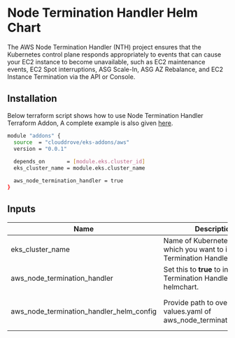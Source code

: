# Node Termination Handler Helm Chart

<!-- BEGINNING OF PRE-COMMIT-TERRAFORM DOCS HOOK -->

The AWS Node Termination Handler (NTH) project ensures that the Kubernetes control plane responds appropriately to events that can cause your EC2 instance to become unavailable, such as EC2 maintenance events, EC2 Spot interruptions, ASG Scale-In, ASG AZ Rebalance, and EC2 Instance Termination via the API or Console.

## Installation
Below terraform script shows how to use Node Termination Handler Terraform Addon, A complete example is also given [here](https://github.com/clouddrove/terraform-helm-eks-addons/blob/master/_examples/complete/main.tf).
```bash
module "addons" {
  source  = "clouddrove/eks-addons/aws"
  version = "0.0.1"
  
  depends_on       = [module.eks.cluster_id]
  eks_cluster_name = module.eks.cluster_name

  aws_node_termination_handler = true
}
```


## Inputs

| Name | Description | Default | Required |
|------|-------------|---------|:--------:|
| eks_cluster_name | Name of Kubernetes Cluster in which you want to install Node Termination Handler |  | Yes |
| aws_node_termination_handler | Set this to **true** to install Node Termination Handler helmchart. | false | Yes |
| aws_node_termination_handler_helm_config | Provide path to override-values.yaml of aws_node_termination_handler | { values = ["${file("./config/override-aws-node-termination-handler.yaml")}"] } | No |


<!-- END OF PRE-COMMIT-TERRAFORM DOCS HOOK -->
